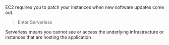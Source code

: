 EC2 requires you to patch your instances when new software updates come out.

> Enter Serverless

Serverless means you cannot see or access the underlying infrastructure or instances that are hosting the application

